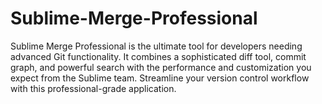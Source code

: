 # Sublime-Merge-Professional
Sublime Merge Professional is the ultimate tool for developers needing advanced Git functionality. It combines a sophisticated diff tool, commit graph, and powerful search with the performance and customization you expect from the Sublime team. Streamline your version control workflow with this professional-grade application.
